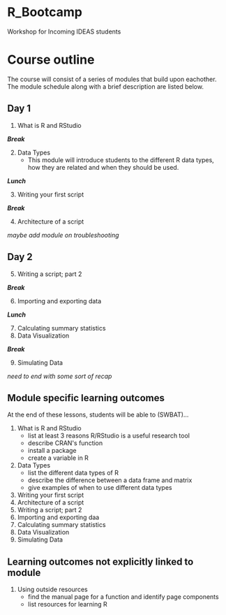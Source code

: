 # R_Bootcamp
Workshop for Incoming IDEAS students

# Course outline
The course will consist of a series of modules that build upon eachother. The  module schedule along with a brief description are listed below. 
## Day 1
  1.  What is R and RStudio

**_Break_**

  2.  Data Types
      -  This module will introduce students to the different R data types, how they are related and when they should be used.  

**_Lunch_**

  3.  Writing your first script
      
**_Break_**

  4.  Architecture of a script
  
  _maybe add module on troubleshooting_
## Day 2
  5.  Writing a script; part 2

**_Break_**

  6.  Importing and exporting data
  
**_Lunch_**

  7.  Calculating summary statistics
  8.  Data Visualization
  
**_Break_**
  
  9.  Simulating Data
  
_need to end with some sort of recap_

## Module specific learning outcomes
At the end of these lessons, students will be able to (SWBAT)...
  1.  What is R and RStudio
      - list at least 3 reasons R/RStudio is a useful research tool 
      - describe CRAN's function
      - install a package
      - create a variable in R
  2.  Data Types
      - list the different data types of R
      - describe the difference between a data frame and matrix
      - give examples of when to use different data types
  3.  Writing your first script
  4.  Architecture of a script
  5.  Writing a script; part 2
  6.  Importing and exporting daa
  7.  Calculating summary statistics
  8.  Data Visualization
  9.  Simulating Data
  
## Learning outcomes not explicitly linked to module
1. Using outside resources 
      - find the manual page for a function and identify page components
      - list resources for learning R 
